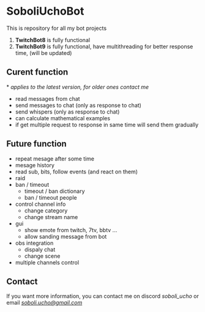 # SoboliUchoBot 
This is repository for all my bot projects
1) **TwitchBot8** is fully functional
2) **TwitchBot9**  is fully functional, have multithreading for better response time, (will be updated)

## Curent function
\* *applies to the latest version, for older ones contact me*
- read messages from chat
- send messages to chat (only as response to chat)
- send whispers (only as response to chat)
- can calculate mathematical examples 
- if get multiple request to response in same time will send them gradually

## Future function 
- repeat mesage after some time
- mesage history
- read sub, bits, follow events (and react on them)
- raid
- ban / timeout
  - timeout / ban dictionary
  - ban / timeout people
- control channel info
  - change category
  - change stream name
- gui
  - show emote from twitch, 7tv, bbtv ...
  - allow sanding message from bot
- obs integration
  - dispaly chat
  - change scene
- multiple channels control

## Contact 
If you want more information, you can contact me on discord *soboli_ucho* or email *soboli.ucho@gmail.com*

